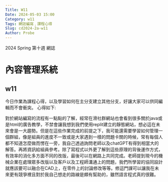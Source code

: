 ```yaml
---
Title: W11
Date: 2024-05-03 15:00
Category: w11
Tags: 網誌編寫﹐課程心得
Slug: cd2024-2a-w11
Author: Probe
---
```


2024 Spring 第十週 網誌

<!-- PELICAN_END_SUMMARY -->

# 內容管理系統
## w11
今日作業為課程心得，以及學習如何在主分支建立其他分支，好讓大家可以供同編輯而不會衝突。
心得如下:

對於網站編寫的流程有一點點的了解，經常在滑社群網站也會看到很多關於java或是html的廣告教學，不禁會讓我想到我們使用replit建立的靜態網站，想必這在未來會是一大趨勢。但是在這些作業完成的前提之下，我可能還需要學習如何管理一個群組，像是組員的進度不一致或是大家遇到一樣的問題卡關的時候，常有每個人都不知道怎麼做而愣在一旁，我自己透過詢問老師以及chatGPT有得到相當大的解答。再將資訊給組員參考。除了寫程式以外更了解到這些原理的背後運作方式，有效率的消化多方面不同的改版，最後可以在網路上共同完成。老師提到現今的機械企業在處理眾多改版以及客戶以及工程師溝通上的問題，我們所學習的協同設計就應該要可以融合在CAD上，在零件上的討論修改等等。修這門課可以讓我在未來更有競爭裡且對於我自己想走的路線是頗有幫助的，雖然語言程式真的很難。